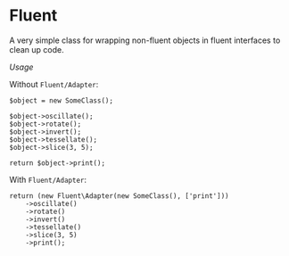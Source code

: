 Fluent
======

A very simple class for wrapping non-fluent objects in fluent interfaces to clean up code.

*Usage*

Without `Fluent/Adapter`:

    $object = new SomeClass();

    $object->oscillate();
    $object->rotate();
    $object->invert();
    $object->tessellate();
    $object->slice(3, 5);

    return $object->print();

With `Fluent/Adapter`:

    return (new Fluent\Adapter(new SomeClass(), ['print']))
        ->oscillate()
        ->rotate()
        ->invert()
        ->tessellate()
        ->slice(3, 5)
        ->print();
